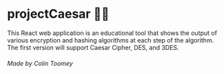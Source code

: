 # projectCaesar 👨‍🦳

This React web application is an educational tool that shows the output of various encryption and hashing algorithms at each step of the algorithm. The first version will support Caesar Cipher, DES, and 3DES.

###### Made by Colin Toomey
